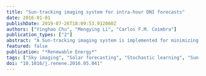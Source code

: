 ```yaml
---
title: "Sun-tracking imaging system for intra-hour DNI forecasts"
date: 2016-01-01
publishDate: 2019-07-26T18:09:53.912860Z
authors: ["Yinghao Chu", "Mengying Li", "Carlos F.M. Coimbra"]
publication_types: ["2"]
abstract: "A Sun-tracking imaging system is implemented for minimizing circumsolar image distortion for improved short-term solar irradiance forecasts. This sky-imaging system consists of a fisheye digital camera mounted on an automatic solar tracker that follows the diurnal pattern of the Sun. The Sun is located at the geometric center of the sky images where the fisheye distortion is minimized. Images from this new system provide more information about the circumsolar sky cover, which provides critical information for intra-hour solar forecasts, particularly for direct normal irradiance. An automatic masking algorithm has been developed to separate the sky area from ground obstacles and the image edges for each image that is collected. Then numerical image features are extracted from the segmented sky area and are used as exogenous inputs to MultiLayer Perceptron (MLP) models for direct normal irradiance forecasts. Sixty-seven days of irradiance and image measurements are used to train, optimize, and assess the MLP-based forecast models for solar irradiance. The results show that the MLP forecasts based on the newly proposed sky-imaging system significantly outperform the reference models in terms of statistical metrics and forecast skill, particularly for shorter horizons, achieving forecast skills 18%-50% higher than the skills of a reference MLP-based model that is based on a zenith-pointed, stationary sky-imaging system."
featured: false
publication: "*Renewable Energy*"
tags: ["Sky imaging", "Solar forecasting", "Stochastic learning", "Sun-tracking"]
doi: "10.1016/j.renene.2016.05.041"
---
```


